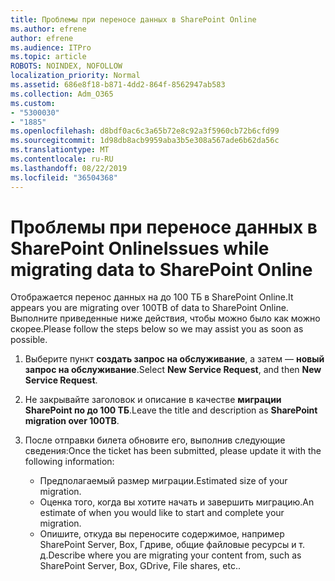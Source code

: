 ```yaml
---
title: Проблемы при переносе данных в SharePoint Online
ms.author: efrene
author: efrene
ms.audience: ITPro
ms.topic: article
ROBOTS: NOINDEX, NOFOLLOW
localization_priority: Normal
ms.assetid: 686e8f18-b871-4dd2-864f-8562947ab583
ms.collection: Adm_O365
ms.custom:
- "5300030"
- "1885"
ms.openlocfilehash: d8bdf0ac6c3a65b72e8c92a3f5960cb72b6cfd99
ms.sourcegitcommit: 1d98db8acb9959aba3b5e308a567ade6b62da56c
ms.translationtype: MT
ms.contentlocale: ru-RU
ms.lasthandoff: 08/22/2019
ms.locfileid: "36504368"
---
```

# <a name="issues-while-migrating-data-to-sharepoint-online"></a><span data-ttu-id="7a1a2-102">Проблемы при переносе данных в SharePoint Online</span><span class="sxs-lookup"><span data-stu-id="7a1a2-102">Issues while migrating data to SharePoint Online</span></span>

<span data-ttu-id="7a1a2-103">Отображается перенос данных на до 100 ТБ в SharePoint Online.</span><span class="sxs-lookup"><span data-stu-id="7a1a2-103">It appears you are migrating over 100TB of data to SharePoint Online.</span></span> <span data-ttu-id="7a1a2-104">Выполните приведенные ниже действия, чтобы можно было как можно скорее.</span><span class="sxs-lookup"><span data-stu-id="7a1a2-104">Please follow the steps below so we may assist you as soon as possible.</span></span> 

1. <span data-ttu-id="7a1a2-105">Выберите пункт **создать запрос на обслуживание**, а затем — **новый запрос на обслуживание**.</span><span class="sxs-lookup"><span data-stu-id="7a1a2-105">Select **New Service Request**, and then **New Service Request**.</span></span> 
2. <span data-ttu-id="7a1a2-106">Не закрывайте заголовок и описание в качестве **миграции SharePoint по до 100 ТБ**.</span><span class="sxs-lookup"><span data-stu-id="7a1a2-106">Leave the title and description as **SharePoint migration over 100TB**.</span></span>
3. <span data-ttu-id="7a1a2-107">После отправки билета обновите его, выполнив следующие сведения:</span><span class="sxs-lookup"><span data-stu-id="7a1a2-107">Once the ticket has been submitted, please update it with the following information:</span></span> 

    - <span data-ttu-id="7a1a2-108">Предполагаемый размер миграции.</span><span class="sxs-lookup"><span data-stu-id="7a1a2-108">Estimated size of your migration.</span></span>
    - <span data-ttu-id="7a1a2-109">Оценка того, когда вы хотите начать и завершить миграцию.</span><span class="sxs-lookup"><span data-stu-id="7a1a2-109">An estimate of when you would like to start and complete your migration.</span></span>
    - <span data-ttu-id="7a1a2-110">Опишите, откуда вы переносите содержимое, например SharePoint Server, Box, Гдриве, общие файловые ресурсы и т. д.</span><span class="sxs-lookup"><span data-stu-id="7a1a2-110">Describe where you are migrating your content from, such as SharePoint Server, Box, GDrive, File shares, etc..</span></span>


  

